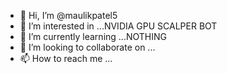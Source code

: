 - 👋 Hi, I’m @maulikpatel5
- 👀 I’m interested in ...NVIDIA GPU SCALPER BOT
- 🌱 I’m currently learning ...NOTHING
- 💞️ I’m looking to collaborate on ...
- 📫 How to reach me ...

<!---
maulikpatel5/maulikpatel5 is a ✨ special ✨ repository because its `README.md` (this file) appears on your GitHub profile.
You can click the Preview link to take a look at your changes.
--->
